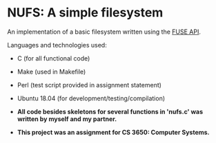 # NUFS: A simple filesystem

An implementation of a basic filesystem written using the [FUSE API](http://libfuse.github.io/doxygen/).  
 
Languages and technologies used: 
- C (for all functional code)
- Make (used in Makefile)
- Perl (test script provided in assignment statement)
- Ubuntu 18.04 (for development/testing/compilation)

- **All code besides skeletons for several functions in 'nufs.c' was written by myself and my partner.**  
- **This project was an assignment for CS 3650: Computer Systems.**
